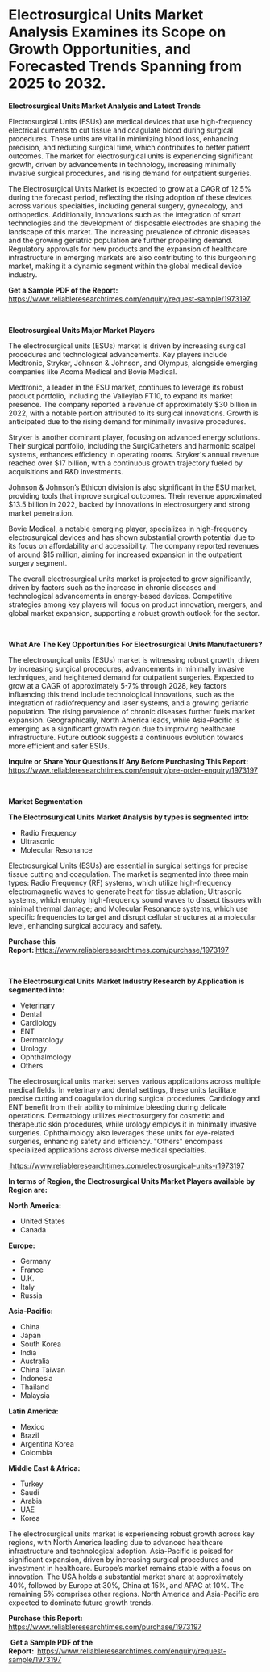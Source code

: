 <p><h1>Electrosurgical Units Market Analysis Examines its Scope on Growth Opportunities, and Forecasted Trends Spanning from 2025 to 2032.</h1></p><p><strong>Electrosurgical Units Market Analysis and Latest Trends</strong></p>
<p><p>Electrosurgical Units (ESUs) are medical devices that use high-frequency electrical currents to cut tissue and coagulate blood during surgical procedures. These units are vital in minimizing blood loss, enhancing precision, and reducing surgical time, which contributes to better patient outcomes. The market for electrosurgical units is experiencing significant growth, driven by advancements in technology, increasing minimally invasive surgical procedures, and rising demand for outpatient surgeries.</p><p>The Electrosurgical Units Market is expected to grow at a CAGR of 12.5% during the forecast period, reflecting the rising adoption of these devices across various specialties, including general surgery, gynecology, and orthopedics. Additionally, innovations such as the integration of smart technologies and the development of disposable electrodes are shaping the landscape of this market. The increasing prevalence of chronic diseases and the growing geriatric population are further propelling demand. Regulatory approvals for new products and the expansion of healthcare infrastructure in emerging markets are also contributing to this burgeoning market, making it a dynamic segment within the global medical device industry.</p></p>
<p><strong>Get a Sample PDF of the Report:&nbsp;</strong> <a href="https://www.reliableresearchtimes.com/enquiry/request-sample/1973197?utm_campaign=2737&utm_medium=2&utm_source=Github&utm_content=ia&utm_term=13042025&utm_id=electrosurgical-units">https://www.reliableresearchtimes.com/enquiry/request-sample/1973197</a></p>
<p>&nbsp;</p>
<p><strong>Electrosurgical Units Major Market Players</strong></p>
<p><p>The electrosurgical units (ESUs) market is driven by increasing surgical procedures and technological advancements. Key players include Medtronic, Stryker, Johnson & Johnson, and Olympus, alongside emerging companies like Acoma Medical and Bovie Medical.</p><p>Medtronic, a leader in the ESU market, continues to leverage its robust product portfolio, including the Valleylab FT10, to expand its market presence. The company reported a revenue of approximately $30 billion in 2022, with a notable portion attributed to its surgical innovations. Growth is anticipated due to the rising demand for minimally invasive procedures.</p><p>Stryker is another dominant player, focusing on advanced energy solutions. Their surgical portfolio, including the SurgiCatheters and harmonic scalpel systems, enhances efficiency in operating rooms. Stryker's annual revenue reached over $17 billion, with a continuous growth trajectory fueled by acquisitions and R&D investments.</p><p>Johnson & Johnson’s Ethicon division is also significant in the ESU market, providing tools that improve surgical outcomes. Their revenue approximated $13.5 billion in 2022, backed by innovations in electrosurgery and strong market penetration.</p><p>Bovie Medical, a notable emerging player, specializes in high-frequency electrosurgical devices and has shown substantial growth potential due to its focus on affordability and accessibility. The company reported revenues of around $15 million, aiming for increased expansion in the outpatient surgery segment.</p><p>The overall electrosurgical units market is projected to grow significantly, driven by factors such as the increase in chronic diseases and technological advancements in energy-based devices. Competitive strategies among key players will focus on product innovation, mergers, and global market expansion, supporting a robust growth outlook for the sector.</p></p>
<p>&nbsp;</p>
<p><strong>What Are The Key Opportunities For Electrosurgical Units Manufacturers?</strong></p>
<p><p>The electrosurgical units (ESUs) market is witnessing robust growth, driven by increasing surgical procedures, advancements in minimally invasive techniques, and heightened demand for outpatient surgeries. Expected to grow at a CAGR of approximately 5-7% through 2028, key factors influencing this trend include technological innovations, such as the integration of radiofrequency and laser systems, and a growing geriatric population. The rising prevalence of chronic diseases further fuels market expansion. Geographically, North America leads, while Asia-Pacific is emerging as a significant growth region due to improving healthcare infrastructure. Future outlook suggests a continuous evolution towards more efficient and safer ESUs.</p></p>
<p><strong>Inquire or Share Your Questions If Any Before Purchasing This Report:</strong> <a href="https://www.reliableresearchtimes.com/enquiry/pre-order-enquiry/1973197?utm_campaign=2737&utm_medium=2&utm_source=Github&utm_content=ia&utm_term=13042025&utm_id=electrosurgical-units">https://www.reliableresearchtimes.com/enquiry/pre-order-enquiry/1973197</a></p>
<p>&nbsp;</p>
<p><strong>Market Segmentation</strong></p>
<p><strong>The Electrosurgical Units Market Analysis by types is segmented into:</strong></p>
<p><ul><li>Radio Frequency</li><li>Ultrasonic</li><li>Molecular Resonance</li></ul></p>
<p><p>Electrosurgical Units (ESUs) are essential in surgical settings for precise tissue cutting and coagulation. The market is segmented into three main types: Radio Frequency (RF) systems, which utilize high-frequency electromagnetic waves to generate heat for tissue ablation; Ultrasonic systems, which employ high-frequency sound waves to dissect tissues with minimal thermal damage; and Molecular Resonance systems, which use specific frequencies to target and disrupt cellular structures at a molecular level, enhancing surgical accuracy and safety.</p></p>
<p><strong>Purchase this Report:&nbsp;</strong><a href="https://www.reliableresearchtimes.com/purchase/1973197?utm_campaign=2737&utm_medium=2&utm_source=Github&utm_content=ia&utm_term=13042025&utm_id=electrosurgical-units">https://www.reliableresearchtimes.com/purchase/1973197</a></p>
<p>&nbsp;</p>
<p><strong>The Electrosurgical Units Market Industry Research by Application is segmented into:</strong></p>
<p><ul><li>Veterinary</li><li>Dental</li><li>Cardiology</li><li>ENT</li><li>Dermatology</li><li>Urology</li><li>Ophthalmology</li><li>Others</li></ul></p>
<p><p>The electrosurgical units market serves various applications across multiple medical fields. In veterinary and dental settings, these units facilitate precise cutting and coagulation during surgical procedures. Cardiology and ENT benefit from their ability to minimize bleeding during delicate operations. Dermatology utilizes electrosurgery for cosmetic and therapeutic skin procedures, while urology employs it in minimally invasive surgeries. Ophthalmology also leverages these units for eye-related surgeries, enhancing safety and efficiency. "Others" encompass specialized applications across diverse medical specialties.</p></p>
<p><a href="https://www.reliableresearchtimes.com/electrosurgical-units-r1973197?utm_campaign=2737&utm_medium=2&utm_source=Github&utm_content=ia&utm_term=13042025&utm_id=electrosurgical-units">&nbsp;https://www.reliableresearchtimes.com/electrosurgical-units-r1973197</a></p>
<p><strong>In terms of Region, the Electrosurgical Units Market Players available by Region are:</strong></p>
<p>
    <p> <strong> North America: </strong>
        <ul>
            <li>United States</li>
            <li>Canada</li>
        </ul>
        </p> 
    <p> <strong> Europe: </strong>
        <ul>
            <li>Germany</li>
            <li>France</li>
            <li>U.K.</li>
            <li>Italy</li>
            <li>Russia</li>
        </ul>
        </p> 
    <p> <strong> Asia-Pacific: </strong>
        <ul>
            <li>China</li>
            <li>Japan</li>
            <li>South Korea</li>
            <li>India</li>
            <li>Australia</li>
            <li>China Taiwan</li>
            <li>Indonesia</li>
            <li>Thailand</li>
            <li>Malaysia</li>
        </ul>
        </p> 
    <p> <strong> Latin America: </strong>
        <ul>
            <li>Mexico</li>
            <li>Brazil</li>
            <li>Argentina Korea</li>
            <li>Colombia</li>
        </ul>
        </p> 
    <p> <strong> Middle East & Africa: </strong>
        <ul>
            <li>Turkey</li>
            <li>Saudi</li>
            <li>Arabia</li>
            <li>UAE</li>
            <li>Korea</li>
        </ul>
    </p>
    </p>
<p><p>The electrosurgical units market is experiencing robust growth across key regions, with North America leading due to advanced healthcare infrastructure and technological adoption. Asia-Pacific is poised for significant expansion, driven by increasing surgical procedures and investment in healthcare. Europe’s market remains stable with a focus on innovation. The USA holds a substantial market share at approximately 40%, followed by Europe at 30%, China at 15%, and APAC at 10%. The remaining 5% comprises other regions. North America and Asia-Pacific are expected to dominate future growth trends.</p></p>
<p><strong>Purchase this Report: </strong><a href="https://www.reliableresearchtimes.com/purchase/1973197?utm_campaign=2737&utm_medium=2&utm_source=Github&utm_content=ia&utm_term=13042025&utm_id=electrosurgical-units">https://www.reliableresearchtimes.com/purchase/1973197</a></p>
<p>&nbsp;<strong>Get a Sample PDF of the Report:&nbsp;&nbsp;</strong><a href="https://www.reliableresearchtimes.com/enquiry/request-sample/1973197?utm_campaign=2737&utm_medium=2&utm_source=Github&utm_content=ia&utm_term=13042025&utm_id=electrosurgical-units">https://www.reliableresearchtimes.com/enquiry/request-sample/1973197</a></p>
<p><strong></strong></p>
<p><p></p><p></p><p></p></p>
